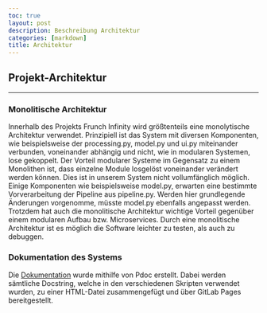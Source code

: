 ```yaml
---
toc: true
layout: post
description: Beschreibung Architektur
categories: [markdown]
title: Architektur
---
```

## Projekt-Architektur 
---
### Monolitische Architektur

Innerhalb des Projekts Frunch Infinity wird größtenteils eine monolytische Architektur verwendet. Prinzipiell ist das System mit diversen Komponenten, wie beispielsweise der processing.py, model.py und ui.py miteinander verbunden, voneinander abhängig und nicht, wie in modularen Systemen, lose gekoppelt.
Der Vorteil modularer Systeme im Gegensatz zu einem Monolithen ist, dass einzelne Module losgelöst voneinander verändert werden können. Dies ist in unserem System nicht vollumfänglich möglich. Einige Komponenten wie beispielsweise model.py, erwarten eine bestimmte Vorverarbeitung der Pipeline aus pipeline.py. Werden hier grundlegende Änderungen vorgenomme, müsste model.py ebenfalls angepasst werden. 
Trotzdem hat auch die monolitische Architektur wichtige Vorteil gegenüber einem modularen Aufbau bzw. Microservices. Durch eine monolitische Architektur ist es möglich die Software leichter zu testen, als auch zu debuggen.

### Dokumentation des Systems

Die [Dokumentation](https://dalibor.mitic.pages.web.fh-kufstein.ac.at/se2_project/src) wurde mithilfe von Pdoc erstellt. Dabei werden sämtliche Docstring, welche in den verschiedenen Skripten verwendet wurden, zu einer HTML-Datei zusammengefügt und über GitLab Pages bereitgestellt.
